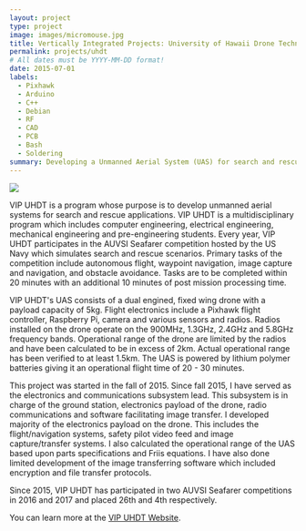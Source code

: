 ```yaml
---
layout: project
type: project
image: images/micromouse.jpg
title: Vertically Integrated Projects: University of Hawaii Drone Technologies
permalink: projects/uhdt
# All dates must be YYYY-MM-DD format!
date: 2015-07-01
labels:
  - Pixhawk
  - Arduino
  - C++
  - Debian
  - RF
  - CAD
  - PCB
  - Bash
  - Soldering
summary: Developing a Unmanned Aerial System (UAS) for search and rescue applciations.
---
```


<div class="ui small rounded images">
  <img class="ui image" src="../images/team-photo">
</div>

VIP UHDT is a program whose purpose is to develop unmanned aerial systems for search and rescue applications. VIP UHDT is a multidisciplinary program which includes computer engineering, electrical engineering, mechanical engineering and pre-engineering students. Every year, VIP UHDT participates in the AUVSI Seafarer competition hosted by the US Navy which simulates search and rescue scenarios. Primary tasks of the competition include autonomous flight, waypoint navigation, image capture and navigation, and obstacle avoidance. Tasks are to be completed within 20 minutes with an additional 10 minutes of post mission processing time.

VIP UHDT's UAS consists of a dual engined, fixed wing drone with a payload capacity of 5kg. Flight electronics include a Pixhawk flight controller, Raspberry Pi, camera and various sensors and radios. Radios installed on the drone operate on the 900MHz, 1.3GHz, 2.4GHz and 5.8GHz frequency bands. Operational range of the drone are limited by the radios and have been calculated to be in excess of 2km. Actual operational range has been verified to at least 1.5km. The UAS is powered by lithium polymer batteries giving it an operational flight time of 20 - 30 minutes.

This project was started in the fall of 2015. Since fall 2015, I have served as the electronics and communications subsystem lead. This subsystem is in charge of the ground station, electronics payload of the drone, radio communications and software facilitating image transfer. I developed majority of the electronics payload on the drone. This includes the flight/navigation systems, safety pilot video feed and image capture/transfer systems. I also calculated the operational range of the UAS based upon parts specifications and Friis equations. I have also done limited development of the image transferring software which included encryption and file transfer protocols.

Since 2015, VIP UHDT has participated in two AUVSI Seafarer competitions in 2016 and 2017 and placed 26th and 4th respectively.

You can learn more at the [VIP UHDT Website](http://rip.eng.hawaii.edu/projects/university-of-hawaii-drone-technologies-2016-2017/).



